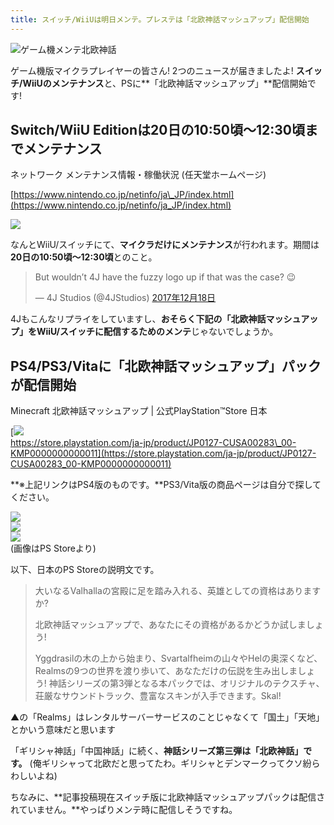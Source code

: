 ```yaml
---
title: スイッチ/WiiUは明日メンテ。プレステは「北欧神話マッシュアップ」配信開始
---
```


![ゲーム機メンテ北欧神話](https://cdn-ak.f.st-hatena.com/images/fotolife/s/sasigume/20210208/20210208122737.png)

ゲーム機版マイクラプレイヤーの皆さん! 2つのニュースが届きましたよ! **スイッチ/WiiUのメンテナンス**と、PSに**「北欧神話マッシュアップ」**配信開始です!

## Switch/WiiU Editionは20日の10:50頃〜12:30頃までメンテナンス

ネットワーク メンテナンス情報・稼働状況 (任天堂ホームページ)

[https://www.nintendo.co.jp/netinfo/ja\_JP/index.html](https://www.nintendo.co.jp/netinfo/ja_JP/index.html)

![](https://cdn-ak.f.st-hatena.com/images/fotolife/s/sasigume/20210208/20210208114643.png)

なんとWiiU/スイッチにて、**マイクラだけにメンテナンス**が行われます。期間は**20日の10:50頃〜12:30頃**とのこと。

> But wouldn’t 4J have the fuzzy logo up if that was the case? 😉
> 
> — 4J Studios (@4JStudios) [2017年12月18日](https://twitter.com/4JStudios/status/942742501416407047?ref_src=twsrc%5Etfw)

4Jもこんなリプライをしていますし、**おそらく下記の「北欧神話マッシュアップ」をWiiU/スイッチに配信するためのメンテ**じゃないでしょうか。

## PS4/PS3/Vitaに「北欧神話マッシュアップ」パックが配信開始

Minecraft 北欧神話マッシュアップ | 公式PlayStation™Store 日本

[![](https://cdn-ak.f.st-hatena.com/images/fotolife/s/sasigume/20210208/20210208114647.png)  
https://store.playstation.com/ja-jp/product/JP0127-CUSA00283\_00-KMP0000000000011](https://store.playstation.com/ja-jp/product/JP0127-CUSA00283_00-KMP0000000000011)

**※上記リンクはPS4版のものです。**PS3/Vita版の商品ページは自分で探してください。

![](https://cdn-ak.f.st-hatena.com/images/fotolife/s/sasigume/20210208/20210208102010.jpg)  
![](https://cdn-ak.f.st-hatena.com/images/fotolife/s/sasigume/20210208/20210208102611.jpg)  
![](https://cdn-ak.f.st-hatena.com/images/fotolife/s/sasigume/20210208/20210208105729.jpg)  
(画像はPS Storeより)

以下、日本のPS Storeの説明文です。

> 大いなるValhallaの宮殿に足を踏み入れる、英雄としての資格はありますか?
> 
> 北欧神話マッシュアップで、あなたにその資格があるかどうか試しましょう!
> 
> Yggdrasilの木の上から始まり、Svartalfheimの山々やHelの奥深くなど、Realmsの9つの世界を渡り歩いて、あなただけの伝説を生み出しましょう! 神話シリーズの第3弾となる本パックでは、オリジナルのテクスチャ、荘厳なサウンドトラック、豊富なスキンが入手できます。Skal!

▲の「Realms」はレンタルサーバーサービスのことじゃなくて「国土」「天地」とかいう意味だと思います

「ギリシャ神話」「中国神話」に続く、**神話シリーズ第三弾は「北欧神話」です。** (俺ギリシャって北欧だと思ってたわ。ギリシャとデンマークってクソ紛らわしいよね)

ちなみに、**記事投稿現在スイッチ版に北欧神話マッシュアップパックは配信されていません。**やっぱりメンテ時に配信しそうですね。
